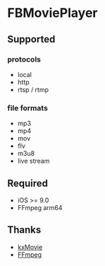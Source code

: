 # FBMoviePlayer

## Supported
### protocols
* local
* http
* rtsp / rtmp
### file formats
* mp3
* mp4
* mov
* flv
* m3u8
* live stream

## Required
* iOS >= 9.0
* FFmpeg arm64

## Thanks
* [kxMovie](https://github.com/kolyvan/kxmovie)
* [FFmpeg](https://github.com/FFmpeg/FFmpeg)
